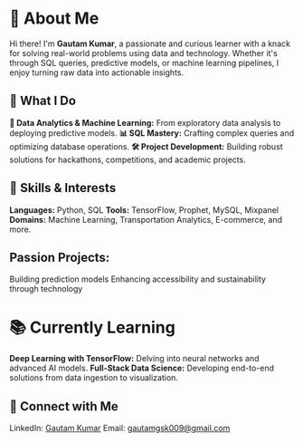 # 👋 About Me
Hi there! I'm **Gautam Kumar**, a passionate and curious learner with a knack for solving real-world problems using data and technology. Whether it's through SQL queries, predictive models, or machine learning pipelines, I enjoy turning raw data into actionable insights.

## 🚀 What I Do
**🌟 Data Analytics & Machine Learning:** From exploratory data analysis to deploying predictive models.
**📊 SQL Mastery:** Crafting complex queries and optimizing database operations.
**🛠️ Project Development:** Building robust solutions for hackathons, competitions, and academic projects.
## 🌟 Skills & Interests
**Languages:** Python, SQL
**Tools:** TensorFlow, Prophet, MySQL, Mixpanel
**Domains:** Machine Learning, Transportation Analytics, E-commerce, and more.
## Passion Projects:
Building prediction models
Enhancing accessibility and sustainability through technology
# 📚 Currently Learning
**Deep Learning with TensorFlow:** Delving into neural networks and advanced AI models.
**Full-Stack Data Science:** Developing end-to-end solutions from data ingestion to visualization.
## 🔗 Connect with Me
LinkedIn: [Gautam Kumar](https://www.linkedin.com/in/gautam-kumar-a83bb3223/)
Email: gautamgsk009@gmail.com
